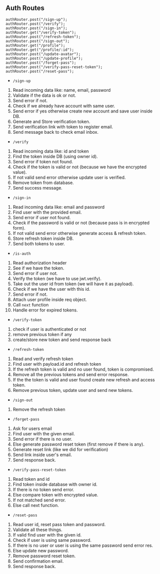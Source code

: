 ## Auth Routes

```
authRouter.post("/sign-up");
authRouter.post("/verify");
authRouter.post("/sign-in");
authRouter.get("/verify-token");
authRouter.post("/refresh-token");
authRouter.post("/sign-out");
authRouter.get("/profile");
authRouter.get("/profile/:id");
authRouter.post("/update-avatar");
authRouter.post("/update-profile");
authRouter.post("/forget-pass");
authRouter.post("/verify-pass-reset-token");
authRouter.post("/reset-pass");
```

- `/sign-up`

1. Read incoming data like: name, email, password
2. Validate if the data is ok or not.
3. Send error if not.
4. Check if we already have account with same user.
5. Send error if yes otherwise create new account and save user inside DB.
6. Generate and Store verification token.
7. Send verification link with token to register email.
8. Send message back to check email inbox.

- `/verify`

1. Read incoming data like: id and token
2. Find the token inside DB (using owner id).
3. Send error if token not found.
4. Check if the token is valid or not (because we have the encrypted value).
5. If not valid send error otherwise update user is verified.
6. Remove token from database.
7. Send success message.

- `/sign-in`

1. Read incoming data like: email and password
2. Find user with the provided email.
3. Send error if user not found.
4. Check if the password is valid or not (because pass is in encrypted form).
5. If not valid send error otherwise generate access & refresh token.
6. Store refresh token inside DB.
7. Send both tokens to user.

- `/is-auth`

1. Read authorization header
2. See if we have the token.
3. Send error if user not.
4. Verify the token (we have to use jwt.verify).
5. Take out the user id from token (we will have it as payload).
6. Check if we have the user with this id.
7. Send error if not.
8. Attach user profile inside req object.
9. Call `next` function
10. Handle error for expired tokens.

- `/verify-token`

1. check if user is authenticated or not
2. remove previous token if any
3. create/store new token and send response back

- `/refresh-token`

1. Read and verify refresh token
2. Find user with payload.id and refresh token
3. If the refresh token is valid and no user found, token is compromised.
4. Remove all the previous tokens and send error response.
5. If the the token is valid and user found create new refresh and access token.
6. Remove previous token, update user and send new tokens.

- `/sign-out`

1. Remove the refresh token

- `/forget-pass`

1. Ask for users email
2. Find user with the given email.
3. Send error if there is no user.
4. Else generate password reset token (first remove if there is any).
5. Generate reset link (like we did for verification)
6. Send link inside user's email.
7. Send response back.

- `/verify-pass-reset-token`

1. Read token and id
2. Find token inside database with owner id.
3. If there is no token send error.
4. Else compare token with encrypted value.
5. If not matched send error.
6. Else call next function.

- `/reset-pass`

1. Read user id, reset pass token and password.
2. Validate all these things.
3. If valid find user with the given id.
4. Check if user is using same password.
5. If there is no user or user is using the same password send error res.
6. Else update new password.
7. Remove password reset token.
8. Send confirmation email.
9. Send response back.
